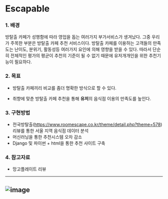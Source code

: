 # Escapable

### 1. 배경  
방탈출 카페가 성행함에 따라 영업을 돕는 여러가지 부가서비스가 생겨났다.
그중 우리가 주목한 부분은 방탈출 카페 추천 서비스이다.
방탈출 카페를 이용하는 고객들의 만족도는 난이도, 분위기, 활동성등 여러가지 요인에 의해 영향을 받을 수 있다.
따라서 단순히 전체적인 평가의 평균이 추천의 기준이 될 수 없기 때문에 유저개개인을 위한 추천기능이 필요하다.
  
### 2. 목표
  - 방탈출 카페끼리 비교를 좀더 명확한 방식으로 할 수 있다.
      
  - 취향에 맞춘 방탈출 카페 추천을 통해 **유저**의 음식점 이용의 만족도를 높인다.
      
### 3. 구현방법
  - 전국방탈출(https://www.roomescape.co.kr/theme/detail.php?theme=578) 리뷰를 통한 서울 지역 음식점 데이터 분석
  - 머신러닝을 통한 추천시스템 오차 감소
  - Django 및 파이썬 + html을 통한 추천 사이트 구축

### 4. 참고자료
  - 망고플레이트 리뷰

-------------------
  ![image](https://user-images.githubusercontent.com/29995264/137686026-390aa480-d37c-4c0d-be1e-8481990933f8.png)
-------------------
